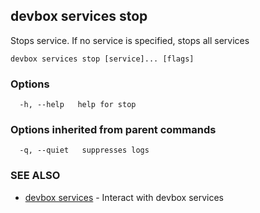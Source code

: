## devbox services stop

Stops service. If no service is specified, stops all services

```
devbox services stop [service]... [flags]
```

### Options

```
  -h, --help   help for stop
```

### Options inherited from parent commands

```
  -q, --quiet   suppresses logs
```

### SEE ALSO

* [devbox services](devbox_services.md)	 - Interact with devbox services

